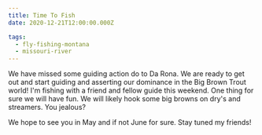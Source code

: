 ```yaml
---
title: Time To Fish
date: 2020-12-21T12:00:00.000Z

tags:
  - fly-fishing-montana
  - missouri-river
---
```


We have missed some guiding action do to Da Rona. We are ready to get out and start guiding and asserting our dominance in the Big Brown Trout world! I'm fishing with a friend and fellow guide this weekend. One thing for sure we will have fun. We will likely hook some big browns on dry's and streamers. You jealous?

We hope to see you in May and if not June for sure. Stay tuned my friends!
